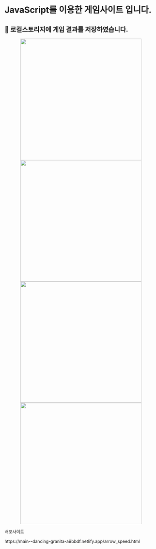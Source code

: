# JavaScript를 이용한 게임사이트 입니다.

🧺  로컬스토리지에 게임 결과를 저장하였습니다.
---
<div align="center">
<img src="https://github.com/bidanee/js_basic_game/assets/110444526/82af4a31-cf9f-473f-a39d-ce7adb6d4480" width="400px" height="400px">
<img src="https://github.com/bidanee/js_basic_game/assets/110444526/b359512f-d0c3-4087-9e6d-0c956740231c" width="400px" height="400px">
</div>
<div align="center">
<img src="https://github.com/bidanee/js_basic_game/assets/110444526/76c5713e-e8c5-48e8-8344-e90ca6e0769a" width="400px" height="400px">
<img src="https://github.com/bidanee/js_basic_game/assets/110444526/0169f893-41a1-40ab-9234-af0b80215cfb" width="400px" height="400px">
</div>

<div>
  <p>배포사이트</p>
  https://main--dancing-granita-a9bbdf.netlify.app/arrow_speed.html
</div>


